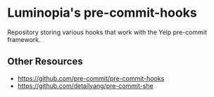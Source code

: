 # Luminopia's pre-commit-hooks

Repository storing various hooks that work with the Yelp pre-commit framework.

## Other Resources

* https://github.com/pre-commit/pre-commit-hooks
* https://github.com/detailyang/pre-commit-she
